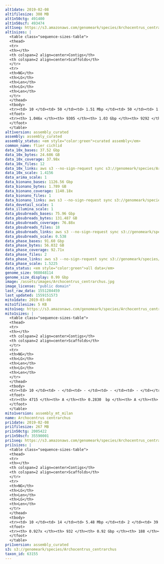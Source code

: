 ```yaml
---
alt1date: 2019-02-08
alt1filesize: 308 MB
alt1n50ctg: 491400
alt1n50scf: 493474
alt1seq: https://s3.amazonaws.com/genomeark/species/Archocentrus_centrarchus/fArcCen1/assembly_curated/fArcCen1.alt.cur.20190208.fasta.gz
alt1sizes: |
  <table class="sequence-sizes-table">
  <thead>
  <tr>
  <th></th>
  <th colspan=2 align=center>Contigs</th>
  <th colspan=2 align=center>Scaffolds</th>
  </tr>
  <tr>
  <th>NG</th>
  <th>LG</th>
  <th>Len</th>
  <th>LG</th>
  <th>Len</th>
  </tr>
  </thead>
  <tbody>
  <tr><td> 10 </td><td> 50 </td><td> 1.51 Mbp </td><td> 50 </td><td> 1.51 Mbp </td></tr>  <tr><td> 20 </td><td> 129 </td><td> 1.09 Mbp </td><td> 129 </td><td> 1.09 Mbp </td></tr>  <tr><td> 30 </td><td> 232 </td><td> 0.85 Mbp </td><td> 232 </td><td> 0.85 Mbp </td></tr>  <tr><td> 40 </td><td> 365 </td><td> 0.65 Mbp </td><td> 365 </td><td> 0.65 Mbp </td></tr>  <tr style="background-color:#cccccc;"><td> 50 </td><td> 541 </td><td> 0.49 Mbp </td><td> 541 </td><td> 0.49 Mbp </td></tr>  <tr><td> 60 </td><td> 780 </td><td> 0.35 Mbp </td><td> 778 </td><td> 0.35 Mbp </td></tr>  <tr><td> 70 </td><td> 1130 </td><td> 0.22 Mbp </td><td> 1126 </td><td> 0.22 Mbp </td></tr>  <tr><td> 80 </td><td> 1822 </td><td> 89.37 Kbp </td><td> 1811 </td><td> 90.80 Kbp </td></tr>  <tr><td> 90 </td><td> 3523 </td><td> 42.85 Kbp </td><td> 3506 </td><td> 42.91 Kbp </td></tr>  <tr><td> 100 </td><td> 6584 </td><td> 24.23 Kbp </td><td> 6563 </td><td> 24.26 Kbp </td></tr>  </tbody>
  <tfoot>
  <tr><th> 1.046x </th><th> 9305 </th><th> 1.03 Gbp </th><th> 9292 </th><th> 1.03 Gbp </th></tr>
  </tfoot>
  </table>
alt1version: assembly_curated
assembly: assembly_curated
assembly_status: <em style="color:green">curated assembly</em>
common_name: flier cichlid
data_10x_bases: 37.52 Gbp
data_10x_bytes: 24.686 GB
data_10x_coverage: 37.98x
data_10x_files: 12
data_10x_links: aws s3 --no-sign-request sync s3://genomeark/species/Archocentrus_centrarchus/fArcCen1/genomic_data/10x/ .<br>
data_10x_scale: 1.4156
data_arima_scale: 1
data_bionano_bases: 1126.56 Gbp
data_bionano_bytes: 1.789 GB
data_bionano_coverage: 1140.18x
data_bionano_files: 1
data_bionano_links: aws s3 --no-sign-request sync s3://genomeark/species/Archocentrus_centrarchus/fArcCen1/genomic_data/bionano/ .<br>
data_dovetail_scale: 1
data_illumina_scale: 1
data_pbsubreads_bases: 75.96 Gbp
data_pbsubreads_bytes: 131.487 GB
data_pbsubreads_coverage: 76.88x
data_pbsubreads_files: 18
data_pbsubreads_links: aws s3 --no-sign-request sync s3://genomeark/species/Archocentrus_centrarchus/fArcCen1/genomic_data/pacbio/ . --exclude "*scraps.bam*"<br>
data_pbsubreads_scale: 0.538
data_phase_bases: 91.60 Gbp
data_phase_bytes: 56.032 GB
data_phase_coverage: 92.71x
data_phase_files: 2
data_phase_links: aws s3 --no-sign-request sync s3://genomeark/species/Archocentrus_centrarchus/fArcCen1/genomic_data/phase/ .<br>
data_phase_scale: 1.5225
data_status: <em style="color:green">all data</em>
genome_size: 988048114
genome_size_display: 0.99 Gbp
image: /assets/images/Archocentrus_centrarchus.jpg
image_license: "public domain"
last_raw_data: 1551284459
last_updated: 1559151573
mito1date: 2019-03-08
mito1filesize: 5 KB
mito1seq: https://s3.amazonaws.com/genomeark/species/Archocentrus_centrarchus/fArcCen1/assembly_mt_milan/fArcCen1.MT.20190308.fasta.gz
mito1sizes: |
  <table class="sequence-sizes-table">
  <thead>
  <tr>
  <th></th>
  <th colspan=2 align=center>Contigs</th>
  <th colspan=2 align=center>Scaffolds</th>
  </tr>
  <tr>
  <th>NG</th>
  <th>LG</th>
  <th>Len</th>
  <th>LG</th>
  <th>Len</th>
  </tr>
  </thead>
  <tbody>
  <tr><td> 10 </td><td> - </td><td> - </td><td> - </td><td> - </td></tr>  <tr><td> 20 </td><td> - </td><td> - </td><td> - </td><td> - </td></tr>  <tr><td> 30 </td><td> - </td><td> - </td><td> - </td><td> - </td></tr>  <tr><td> 40 </td><td> - </td><td> - </td><td> - </td><td> - </td></tr>  <tr style="background-color:#cccccc;"><td> 50 </td><td> - </td><td style="background-color:#ff8888;"> - </td><td> - </td><td style="background-color:#ff8888;"> - </td></tr>  <tr><td> 60 </td><td> - </td><td> - </td><td> - </td><td> - </td></tr>  <tr><td> 70 </td><td> - </td><td> - </td><td> - </td><td> - </td></tr>  <tr><td> 80 </td><td> - </td><td> - </td><td> - </td><td> - </td></tr>  <tr><td> 90 </td><td> - </td><td> - </td><td> - </td><td> - </td></tr>  <tr><td> 100 </td><td> - </td><td> - </td><td> - </td><td> - </td></tr>  </tbody>
  <tfoot>
  <tr><th> 4715 </th><th> A </th><th> 0.2830  bp </th><th> A </th><th> 0.2830  bp </th></tr>
  </tfoot>
  </table>
mito1version: assembly_mt_milan
name: Archocentrus centrarchus
pri1date: 2019-02-08
pri1filesize: 267 MB
pri1n50ctg: 2005422
pri1n50scf: 35590001
pri1seq: https://s3.amazonaws.com/genomeark/species/Archocentrus_centrarchus/fArcCen1/assembly_curated/fArcCen1.pri.cur.20190208.fasta.gz
pri1sizes: |
  <table class="sequence-sizes-table">
  <thead>
  <tr>
  <th></th>
  <th colspan=2 align=center>Contigs</th>
  <th colspan=2 align=center>Scaffolds</th>
  </tr>
  <tr>
  <th>NG</th>
  <th>LG</th>
  <th>Len</th>
  <th>LG</th>
  <th>Len</th>
  </tr>
  </thead>
  <tbody>
  <tr><td> 10 </td><td> 14 </td><td> 5.48 Mbp </td><td> 2 </td><td> 39.88 Mbp </td></tr>  <tr><td> 20 </td><td> 36 </td><td> 4.03 Mbp </td><td> 4 </td><td> 38.52 Mbp </td></tr>  <tr><td> 30 </td><td> 64 </td><td> 3.05 Mbp </td><td> 7 </td><td> 36.50 Mbp </td></tr>  <tr><td> 40 </td><td> 101 </td><td> 2.49 Mbp </td><td> 10 </td><td> 36.04 Mbp </td></tr>  <tr style="background-color:#cccccc;"><td> 50 </td><td> 145 </td><td style="background-color:#88ff88;"> 2.01 Mbp </td><td> 12 </td><td style="background-color:#88ff88;"> 35.59 Mbp </td></tr>  <tr><td> 60 </td><td> 201 </td><td> 1.58 Mbp </td><td> 15 </td><td> 31.46 Mbp </td></tr>  <tr><td> 70 </td><td> 274 </td><td> 1.11 Mbp </td><td> 19 </td><td> 29.29 Mbp </td></tr>  <tr><td> 80 </td><td> 386 </td><td> 0.69 Mbp </td><td> 22 </td><td> 24.62 Mbp </td></tr>  <tr><td> 90 </td><td> 621 </td><td> 0.20 Mbp </td><td> 39 </td><td> 2.57 Mbp </td></tr>  <tr><td> 100 </td><td> - </td><td> - </td><td> - </td><td> - </td></tr>  </tbody>
  <tfoot>
  <tr><th> 0.927x </th><th> 932 </th><th> 0.92 Gbp </th><th> 188 </th><th> 0.93 Gbp </th></tr>
  </tfoot>
  </table>
pri1version: assembly_curated
s3: s3://genomeark/species/Archocentrus_centrarchus
taxon_id: 63155
---
```

